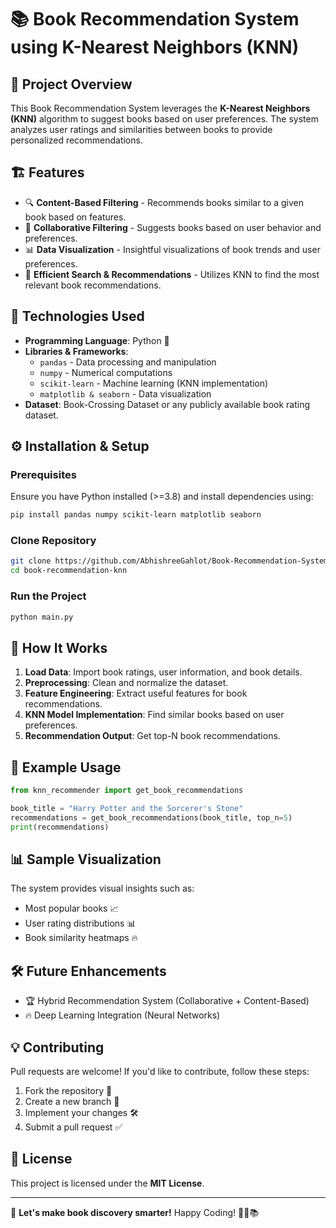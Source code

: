 # 📚 Book Recommendation System using K-Nearest Neighbors (KNN)

## 🎯 Project Overview
This Book Recommendation System leverages the **K-Nearest Neighbors (KNN)** algorithm to suggest books based on user preferences. The system analyzes user ratings and similarities between books to provide personalized recommendations.

## 🏗 Features
- 🔍 **Content-Based Filtering** - Recommends books similar to a given book based on features.
- 👥 **Collaborative Filtering** - Suggests books based on user behavior and preferences.
- 📊 **Data Visualization** - Insightful visualizations of book trends and user preferences.
- 🚀 **Efficient Search & Recommendations** - Utilizes KNN to find the most relevant book recommendations.

## 📌 Technologies Used
- **Programming Language**: Python 🐍
- **Libraries & Frameworks**:
  - `pandas` - Data processing and manipulation
  - `numpy` - Numerical computations
  - `scikit-learn` - Machine learning (KNN implementation)
  - `matplotlib & seaborn` - Data visualization
- **Dataset**: Book-Crossing Dataset or any publicly available book rating dataset.

## ⚙ Installation & Setup
### Prerequisites
Ensure you have Python installed (>=3.8) and install dependencies using:
```bash
pip install pandas numpy scikit-learn matplotlib seaborn
```

### Clone Repository
```bash
git clone https://github.com/AbhishreeGahlot/Book-Recommendation-System-Machine-Learning-.git
cd book-recommendation-knn
```

### Run the Project
```bash
python main.py
```

## 🏁 How It Works
1. **Load Data**: Import book ratings, user information, and book details.
2. **Preprocessing**: Clean and normalize the dataset.
3. **Feature Engineering**: Extract useful features for book recommendations.
4. **KNN Model Implementation**: Find similar books based on user preferences.
5. **Recommendation Output**: Get top-N book recommendations.

## 🎨 Example Usage
```python
from knn_recommender import get_book_recommendations

book_title = "Harry Potter and the Sorcerer's Stone"
recommendations = get_book_recommendations(book_title, top_n=5)
print(recommendations)
```

## 📊 Sample Visualization
The system provides visual insights such as:
- Most popular books 📈
- User rating distributions 📊
- Book similarity heatmaps 🔥

## 🛠 Future Enhancements
- 🏆 Hybrid Recommendation System (Collaborative + Content-Based)
- 🔥 Deep Learning Integration (Neural Networks)

## 💡 Contributing
Pull requests are welcome! If you'd like to contribute, follow these steps:
1. Fork the repository 🍴
2. Create a new branch 🔀
3. Implement your changes 🛠
4. Submit a pull request ✅

## 📜 License
This project is licensed under the **MIT License**.

---
🚀 **Let's make book discovery smarter!** Happy Coding! 👩‍💻📚

